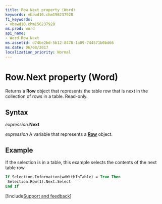```yaml
---
title: Row.Next property (Word)
keywords: vbawd10.chm156237928
f1_keywords:
- vbawd10.chm156237928
ms.prod: word
api_name:
- Word.Row.Next
ms.assetid: d74be2bd-5b12-8478-1a09-744571b0bd66
ms.date: 06/08/2017
localization_priority: Normal
---
```



# Row.Next property (Word)

Returns a **Row** object that represents the table row that is next in the collection of rows in a table. Read-only.


## Syntax

_expression_.**Next**

_expression_ A variable that represents a **[Row](Word.Row.md)** object.


## Example

If the selection is in a table, this example selects the contents of the next table row.

```vb
If Selection.Information(wdWithInTable) = True Then 
 Selection.Row(1).Next.Select 
End If
```




[!include[Support and feedback](~/includes/feedback-boilerplate.md)]